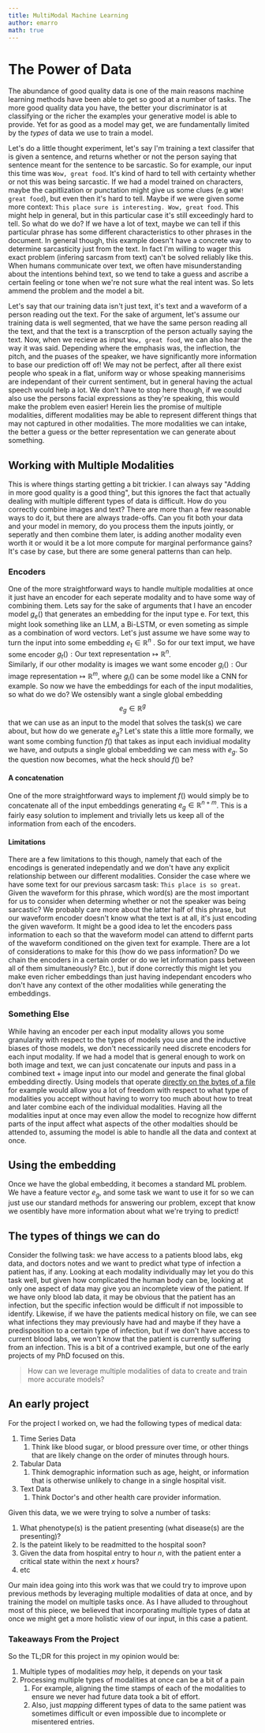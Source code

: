 ```yaml
---
title: MultiModal Machine Learning
author: emarro
math: true
---
```

# The Power of Data

The abundance of good quality data is one of the main reasons machine learning methods have been able to get so good at a number of tasks.
The more good quality data you have, the better your discriminator is at classifying or the richer the examples
your generative model is able to provide. Yet for as good as a model may get, we are fundamentally limited by the
_types_ of data we use to train a model. 

Let's do a little thought experiment, let's say I'm training a text classifer that is given a sentence, and returns
whether or not the person saying that sentence meant for the sentence to be sarcastic. So for example, our input this
time was `Wow, great food`. It's kind of hard to tell with certainty whether or not this was being sarcastic. If we had
a model trained on characters, maybe the capitlization or punctation might give us some clues (e.g `WOW! great food`),
but even then it's hard to tell. Maybe if we were given some more context: `This place sure is interesting. Wow, great food`.
This might help in general, but in this particular case it's still exceedingly hard to tell. So what do we do? If we have
a lot of text, maybe we can tell if this particular phrase has some different characteristics to other phrases in the 
document. In general though, this example doesn't have a  concrete way to determine sarcasticity just from the text. In fact
I'm willing to wager this exact problem (infering sarcasm from text) can't be solved reliably like this. When humans communicate
over text, we often have misunderstanding about the intentions behind text, so we tend to take a guess and ascribe a certain
feeling or tone when we're not sure what the real intent was.  So lets ammend the problem and the model a bit. 

Let's say that our training data isn't just text, it's text and a waveform of a person reading out the text. For the sake of 
argument, let's assume our training data is well segmented, that we have the same person reading all the text, and that the
text is a transcrption of the person actually saying the text. Now, when we recieve as input `Wow, great food`, we can also 
hear the way it was said. Depending where the emphasis was, the inflection, the pitch, and the puases of the speaker, we have
significantly more information to base our prediction off of! We may not be perfect, after all there exist people who speak 
in a flat, uniform way or whose speaking mannerisims are independant of their current sentiment, but in general having 
the actual speech would help a lot. We don't have to stop here though, if we could also use the persons facial expressions as 
they're speaking, this would make the problem even easier! Herein lies the promise of multiple modalities, different modalities 
may be able to represent different things that may not captured in other modalities. The more modalities we can intake, the better
a guess or the better representation we can generate about something. 

## Working with Multiple Modalities

This is where things starting getting a bit trickier. I can always say "Adding in more good quality is a good thing", but this ignores
the fact that actually dealing with multiple different types of data is difficult. How do you correctly combine images and text? There 
are more than a few reasonable ways to do it, but there are always trade-offs. Can you fit both your data and your model in memory,
do you process them the inputs jointly, or seperatly and then combine them later, is adding another modality even worth it or would
it be a lot more compute for marginal performance gains? It's case by case, but there are some general patterns than can help.

### Encoders
One of the more straightforward ways to handle multiple modalities at once it just have an encoder for each seperate modality and 
to have some way of combining them. Lets say for the sake of arguments that I have an encoder model $g_e()$ that generates an embedding for the input type e. For text, this might look something like an LLM, a Bi-LSTM, or even someting as simple as a combination of word vectors. Let's just assume we have some way to turn the input into some embedding $e_t \in \mathbb{R}^{n}$ .
So for our text imput, we have some encoder $g_t(): \text{Our text representation} \mapsto \mathbb{R}^{n}$.   
Similarly, if our other modality is images we want some encoder $g_i(): \text{Our image representation} \mapsto \mathbb{R}^{m}$, where $g_i()$ can be some model like a CNN for example.
So now we have the embeddings for each of the input modalities, so what do we do? We ostensibly want a single global embedding $$e_g \in \mathbb{R}^{g}$$ that we can 
use as an input to the model that solves the task(s) we care about, but how do we generate $e_g$? Let's state this a little more formally, we want some 
combing function $f()$ that takes as input each invidiual modality we have, and outputs a single global embedding we can mess with $e_g$. So the 
question now becomes, what the heck should $f()$ be?

#### A concatenation
One of the more straightforward ways to implement $f()$ would simply be to concatenate all of the input embeddings generating $e_g \in \mathbb{R}^{n+m}$. This 
is a fairly easy solution to implement and trivially lets us keep all of the information from each of the encoders.  

#### Limitations
There are a few limitations to this though, namely that each of the encodings is generated independatly and we don't have any explicit relationship between our different modalities. Consider the case where we have some text for our previous sarcasm task: `This place is so great`. Given the waveform for this phrase, which word(s) are the most important for us to consider when determing whether or not the speaker was being sarcastic? We probably care more about the latter half of this phrase, but our waveform encoder doesn't know what the text is at all, it's just encoding the given waveform. It might be a good idea to let the encoders pass information to each so that the waveform model can attend to differnt parts of the waveform conditioned on the given text for example. There are a lot of considerations to make for this (how do we pass information? Do we chain the encoders in a certain order or do we let information pass between all of them simultaneously? Etc.), but if done correctly this might let you make even richer embeddings than just having independant encoders who don't have any context of the other modalities while generating the embeddings. 

<!-- #### An Operation
You don't necessarily need to keep all of the embedding dimensions to generate the global embedding, we can multiply by some binary selection matrices, impose some sort of $L_1$ penatly over the carried weights, or even take the sum over all the input embeddings (taking care to reshape/broadcast as necessary) to generate a global embedding.  
-->

### Something Else
While having an encoder per each input modality allows you some granularity with respect to the types of models you use and the inductive biases of those models, we don't necessicarily need discrete encoders for each input modality. If we had a model that is general enough to work on both image and text, we can just concatenate our inputs and pass in a combined text + image input into our model and generate the final global embedding directly. Using models that operate [directly on the bytes of a file](https://huggingface.co/papers/2306.00238) for example would allow you a lot of freedom with respect to what type of modalities you accept without having to worry too much about how to treat and later combine each of the individual modalities. Having all the modalities input at once may even allow the model to recognize how differnt parts of the input affect what aspects of the other modalties should be attended to, assuming the model is able to handle all the data and context at once. 

## Using the embedding

Once we have the global embedding, it becomes a standard ML problem. We have a feature vector $e_g$, and some task we want to use it for so we can just use our standard methods for answering our problem, except that know we osentibly have more information about what we're trying to predict! 

## The types of things we can do

 Consider the follwing task: we have access to a patients blood labs, ekg data, and doctors notes and we want to predict what type of infection a patient has, if any. Looking at each modality individually may let you do this task well, but given how complicated the human body can be, looking at only one aspect of data may give you an incomplete view of the patient. If we have only blood lab data, it may be obvious that the patient has an infection, but the specific infection would be difficult if not impossible to identify. Likewise, if we have the patients medical history on file, we can see what infections they may previously have had and maybe if they have a predisposition to a certain type of infection, but if we don't have access to current blood labs, we won't know that the patient is currently suffering from an infection. This is a bit of a contrived example, but one of the early projects of my PhD focused on this.
 > How can we leverage multiple modalities of data to create and train more accurate models?

## An early project

For the project I worked on, we had the following types of medical data:
1. Time Series Data
   1. Think like blood sugar, or blood pressure over time, or other things that are likely change on the order of minutes through hours.
2. Tabular Data
   1. Think demographic information such as age, height, or information that is otherwise unlikely to change in a single hospital visit.
3. Text Data
   1. Think Doctor's and other health care provider information.

Given this data, we we were trying to solve a number of tasks:
1. What phenotype(s) is the patient presenting (what disease(s) are the presenting)?
2. Is the pateint likely to be readmitted to the hospital soon?
3. Given the data from hospital entry to hour $n$, with the patient enter a critical state within the next $x$ hours?
4. etc

Our main idea going into this work was that we could try to improve upon previous methods by leveraging multiple modalities of data at once, and by training the model on multiple tasks once. As I have alluded to throughout most of this piece, we believed that incorporating multiple types of data at once we might get a more holistic view of our input, in this case a patient. 

### Takeaways From the Project
So the TL;DR for this project in my opinion would be:
1. Multiple types of modalities _may_ help, it depends on your task
2. Processing multiple types of modalities at once can be a bit of a pain
   1. For example, aligning the time stamps of each of the modalities to ensure we never had future data took a bit of effort.
   2. Also, just _mapping_ different types of data to the same patient was sometimes difficult or even impossible due to incomplete or misentered entries.
